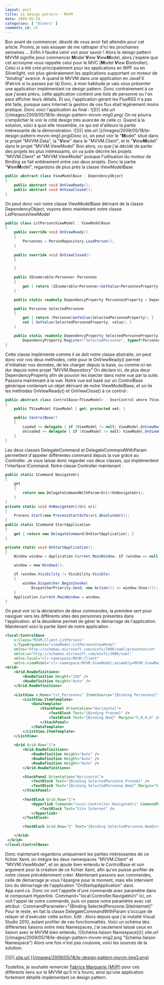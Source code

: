 ```yaml
---
layout: post
title: Le design pattern - MVVM
date: 2009-05-18
categories: [ "Divers" ]
comments_id: 15 
---
```


Bon avant de commencer, désolé de vous avoir fait attendre pour cet article. Promis, je vais essayer de me rattraper d'ici les prochaines semaines ... Enfin il faudra venir voir pour savoir ! Alors le deisgn pattern MVVM signifie pour commencer **M**odel **V**iew **V**iew**M**odel, alors j'espère que cet acronyme vous rappelle celui pour le MVC (**M**odel **V**iew **C**ontroller). Celui ci a été crée principalement pour les applications en WPF ou en Silverlight, voir plus généralement les applications supportant un moteur de "_binding_" avancé. A quand le MVVM dans une application en JavaFX (Patrick si tu passes par là) Donc, à mon habitude je vais vous présenter une application implémentant ce design pattern. Donc contrairement à ce que j'avais prévu, cette application contient une liste de personne ou l'on peut afficher leurs détails. Et oui, l'application gérant les FluxRSS n'a pas été faite, puisque sans Internet la gestion de ces flux était légèrement moins pratique. Donc voici l'application au final : ![]({{ site.url }}/images/2009/05/18/le-design-pattern-mvvm-img0.png) On ne pourra s'empêcher le voir le côté design très avancée de celle ci. Quand à la solution, voici à quoi elle ressemble, ce qui est d'ailleurs la partie intéressante de la démonstration. ![]({{ site.url }}/images/2009/05/18/le-design-pattern-mvvm-img1.png)Donc ici, on peut voir le "**M**odel" situé dans le projet "MVVM.Data", la "**V**iew" dans le "MVVM.Client", et le "**V**iew**M**odel" dans le projet "MVVM.ViewModel" Bon alors, vu que j'ai décidé de parler des projets les plus intéressants, on va juste décrire les projets "MVVM.Client" et "MVVM.ViewModel" puisque l'utilisation du moteur de Binding se fait entièrement entre ces deux projets. Donc la partie "**V**iew**M**odel", regardons de plus près la classe ViewModelBase  

```csharp
public abstract class ViewModelBase : DependencyObject   
{   
    public abstract void OnViewReady(); 
    public abstract void OnViewClosed();   
}
```

On peut donc voir notre classe ViewModelBase dérivant de la classe DependencyObject, voyons donc maintenant notre classe LstPersonsViewModel

```csharp
public class LstPersonsViewModel : ViewModelBase  
{ 
    public override void OnViewReady()
    {
        Personnes = PersonRepository.LoadPerson();
    }
    
    public override void OnViewClosed()
    {

    }

    public IEnumerable<Personne> Personnes
    {   
        get { return (IEnumerable<Personne>)GetValue(PersonnesProperty); } set { SetValue(PersonnesProperty, value); }
    }

    public static readonly DependencyProperty PersonnesProperty = DependencyProperty.Register("Personnes", typeof(IEnumerable<Personne>), typeof(LstPersonsViewModel), new UIPropertyMetadata(null));

    public Personne SelectedPersonne
    {
        get { return (Personne)GetValue(SelectedPersonneProperty); }
        set { SetValue(SelectedPersonneProperty, value); }
    }

    public static readonly DependencyProperty SelectedPersonneProperty = 
        DependencyProperty.Register("SelectedPersonne", typeof(Personne), typeof(LstPersonsViewModel), new UIPropertyMetadata(null)); 
}
```

Cette classe implémente comme il se doit notre classe abstraite, on peut donc voir nos deux méthodes, celle pour le OnViewReady() permet d'initialiser nos données, de les charger depuis la base, ou comme ici en dur depuis notre projet "MVVM.Repository" On déclare ici, de plus deux DependencyProperty afin de pouvoir les injecter dans notre vue par la suite. Passons maintenant à la vue. Notre vue est basé sur un ControlBase générique contenant un objet dérivant de notre ViewModelBase, et on lie les méthodes OnViewReady() et OnViewClose() à ce control :

```csharp
public abstract class ControlBase<TViewModel> : UserControl where TViewModel : ViewModelBase 
{
    public TViewModel ViewModel { get; protected set; }

    public ControlBase()
    {
        Loaded += delegate { if (ViewModel != null) ViewModel.OnViewReady(); };
        Unloaded += delegate { if (ViewModel != null) ViewModel.OnViewClosed(); };
    } 
}
```

Les deux classes DelegateCommand et DelegateCommandWithParam permettent d'appeler différentes command depuis la vue grâce au Controller. Je vous laisse donc regarder ces deux classes, qui implémentent l'interface ICommand. Notre classe Controller maintenant :

```csharp
public static ICommand NavigateUri 
{
    get 
    { 
        return new DelegateCommandWithParam<Uri>(OnNavigateUri); 
    } 
} 
private static void OnNavigateUri(Uri uri) 
{
    Process.Start(new ProcessStartInfo(uri.AbsoluteUri));
} 
public static ICommand StartApplication 
{
    get { return new DelegateCommand(OnStartApplication); } 
}

private static void OnStartApplication() 
{
    Window window = Application.Current.MainWindow; if (window == null)

    window = new Window1();

    if (window.Visibility != Visibility.Visible)
    {   
        window.Dispatcher.BeginInvoke(
            DispatcherPriority.Send, new Action(() => window.Show()));
    }
    Application.Current.MainWindow = window;
}
```

On peut voir ici la déclaration de deux commandes, la première sert pour naviguer vers les différents sites des personnes présentes dans l'application. et la deuxième permet de gérer le démarrage de l'application. Maintenant voici la partie Xaml de notre application :

```xml
<local:ControlBase
    x:Class="MVVM.Client.LstPersons"
    x:TypeArguments="viewModel:LstPersonsViewModel"
    xmlns="http://schemas.microsoft.com/winfx/2006/xaml/presentation"
    xmlns:x="http://schemas.microsoft.com/winfx/2006/xaml"
    xmlns:local="clr-namespace:MVVM.Client"
    xmlns:viewModel="clr-namespace:MVVM.ViewModel;assembly=MVVM.ViewModel"> 
<Grid>
    <Grid.RowDefinitions>
        <RowDefinition Height="250" />
        <RowDefinition Height="Auto" />
    </Grid.RowDefinitions>
    
    <ListView x:Name="lst_Personnes" ItemsSource="{Binding Personnes}" IsSynchronizedWithCurrentItem="True" SelectedItem="{Binding SelectedPersonne}" >
        <ListView.ItemTemplate>
            <DataTemplate>
                <StackPanel Orientation="Horizontal">
                    <TextBlock Text="{Binding Prenom}" />
                    <TextBlock Text="{Binding Nom}" Margin="5,0,0,0" />
                </StackPanel>
            </DataTemplate>
        </ListView.ItemTemplate>
    </ListView>
    
    <Grid Grid.Row="1">
        <Grid.RowDefinitions>
            <RowDefinition Height="Auto" />
            <RowDefinition Height="Auto" />
            <RowDefinition Height="Auto" />
        </Grid.RowDefinitions>

        <StackPanel Orientation="Horizontal">
            <TextBlock Text="{Binding SelectedPersonne.Prenom}" />
            <TextBlock Text="{Binding SelectedPersonne.Nom}" Margin="5,0,5,0" />
        </StackPanel>
        
        <TextBlock Grid.Row="1">
            <Hyperlink Command="local:Controller.NavigateUri" CommandParameter="{Binding SelectedPersonne.SiteInternet}" >
                <TextBlock Text="Site Internet" />
            </Hyperlink>
        </TextBlock>

        <TextBlock Grid.Row="2" Text="{Binding SelectedPersonne.NomEntreprise}" />

    </Grid>
 </Grid>
</local:ControlBase>
```

 Donc maintenant regardons uniquement les parties intéressantes de ce fichier Xaml, on intègre les deux namespaces "MVVM.Client" et "MVVM.ViewModel", et on ajoute bien entendu le ControlBase et son argument pour la création de ce fichier Xaml, afin qu'on puisse profiter de notre classe précédemment créer. Maintenant passons aux commandes, celle de démarrage je vous l'épargne pour le moment, mais elle intervient lors du démarrage de l'application "OnStartupApplication" dans App.xaml.cs. Donc on voit l'appelle d'une commande avec paramètre dans le composant Hyperlink. Command="local:Controller.NavigateUri" Ici, on voit l'appel de notre commande, puis on passe notre paramètre avec cet attribut : CommandParameter="{Binding SelectedPersonne.SiteInternet}" Pour le reste, en fait la classe DelegateCommandWithParam s'occupe de relayer et d'exécuter cette action. Edit : Alors depuis que j'ai installé Visual Studio 2010, autant profiter de ces fonctionnalités. Voici un schéma des différentes liaisons entre mes Namespaces, j'ai seulement laissé ceux en liaison avec le MVVM bien entendu. ![Schéma liaison Namespace]({{ site.url }}/images/2009/05/18/le-design-pattern-mvvm-img2.png "Schéma liaison Namespace") Alors une fois n'est pas coutume, voici les sources de la solution:

[![]({{ site.url }}/images/2009/05/18/le-design-pattern-mvvm-img3.png)](http://cid-27033cda87e10205.skydrive.live.com/self.aspx/Blog/MVVM.zip)

Toutefois, je souhaite remercier [Fabrice Marguerie (MVP)](http://weblogs.asp.net/fmarguerie/default.aspx) pour ces différents liens sur le MVVM qu'il m'a fourni, ainsi qu'une application fortement détaillé implémentant ce design pattern.
